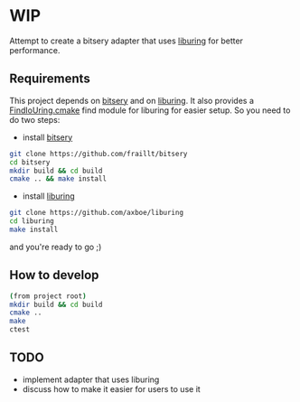 # WIP

Attempt to create a bitsery adapter that uses [liburing](https://github.com/axboe/liburing) for better performance.

## Requirements

This project depends on [bitsery](https://github.com/fraillt/bitsery) and on [liburing](https://github.com/axboe/liburing). It also provides a [FindIoUring.cmake](cmake/FindIoUring.cmake) find module for liburing for easier setup.
So you need to do two steps:

* install [bitsery](https://github.com/fraillt/bitsery)
```bash
git clone https://github.com/fraillt/bitsery
cd bitsery
mkdir build && cd build
cmake .. && make install
```

* install [liburing](https://github.com/axboe/liburing)
```bash
git clone https://github.com/axboe/liburing
cd liburing
make install 
```

and you're ready to go ;)

## How to develop

```bash
(from project root)
mkdir build && cd build
cmake ..
make
ctest

```


## TODO

* implement adapter that uses liburing
* discuss how to make it easier for users to use it
